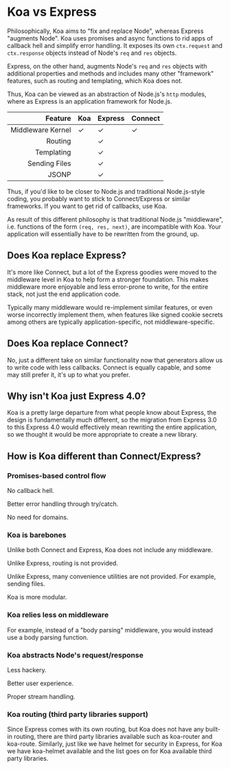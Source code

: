 # Koa vs Express

  Philosophically, Koa aims to "fix and replace Node", whereas Express "augments Node".
  Koa uses promises and async functions to rid apps of callback hell and simplify error handling.
  It exposes its own `ctx.request` and `ctx.response` objects instead of Node's `req` and `res` objects.

  Express, on the other hand, augments Node's `req` and `res` objects with additional properties and methods
  and includes many other "framework" features, such as routing and templating, which Koa does not.

  Thus, Koa can be viewed as an abstraction of Node.js's `http` modules, where as Express is an application framework for Node.js.

| Feature           | Koa | Express | Connect |
|------------------:|-----|---------|---------|
| Middleware Kernel | ✓   | ✓       | ✓       |
| Routing           |     | ✓       |         |
| Templating        |     | ✓       |         |
| Sending Files     |     | ✓       |         |
| JSONP             |     | ✓       |         |


  Thus, if you'd like to be closer to Node.js and traditional Node.js-style coding, you probably want to stick to Connect/Express or similar frameworks.
  If you want to get rid of callbacks, use Koa.

  As result of this different philosophy is that traditional Node.js "middleware", i.e. functions of the form `(req, res, next)`, are incompatible with Koa. Your application will essentially have to be rewritten from the ground, up.

## Does Koa replace Express?

  It's more like Connect, but a lot of the Express goodies
  were moved to the middleware level in Koa to help form
  a stronger foundation. This makes middleware more enjoyable
  and less error-prone to write, for the entire stack, not
  just the end application code.

  Typically many middleware would
  re-implement similar features, or even worse incorrectly implement them,
  when features like signed cookie secrets among others are typically application-specific,
  not middleware-specific.

## Does Koa replace Connect?

  No, just a different take on similar functionality
  now that generators allow us to write code with less
  callbacks. Connect is equally capable, and some may still prefer it,
  it's up to what you prefer.

## Why isn't Koa just Express 4.0?

  Koa is a pretty large departure from what people know about Express,
  the design is fundamentally much different, so the migration from
  Express 3.0 to this Express 4.0 would effectively mean rewriting
  the entire application, so we thought it would be more appropriate
  to create a new library.

## How is Koa different than Connect/Express?

### Promises-based control flow

  No callback hell.

  Better error handling through try/catch.

  No need for domains.

### Koa is barebones

  Unlike both Connect and Express, Koa does not include any middleware.

  Unlike Express, routing is not provided.

  Unlike Express, many convenience utilities are not provided. For example, sending files.

  Koa is more modular.

### Koa relies less on middleware

  For example, instead of a "body parsing" middleware, you would instead use a body parsing function.

### Koa abstracts Node's request/response

  Less hackery.

  Better user experience.

  Proper stream handling.

### Koa routing (third party libraries support)

  Since Express comes with its own routing, but Koa does not have
  any built-in routing, there are third party libraries available such as
  koa-router and koa-route.
  Similarly, just like we have helmet for security in Express, for Koa
  we have koa-helmet available and the list goes on for Koa available third
  party libraries.
